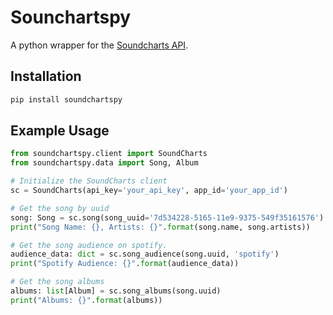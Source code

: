 # Sounchartspy

A python wrapper for the [Soundcharts API](https://doc.api.soundcharts.com/api/v2/doc).

## Installation

```bash
pip install soundchartspy
```

## Example Usage

```python
from soundchartspy.client import SoundCharts
from soundchartspy.data import Song, Album

# Initialize the SoundCharts client
sc = SoundCharts(api_key='your_api_key', app_id='your_app_id')

# Get the song by uuid
song: Song = sc.song(song_uuid='7d534228-5165-11e9-9375-549f35161576')
print("Song Name: {}, Artists: {}".format(song.name, song.artists))

# Get the song audience on spotify.
audience_data: dict = sc.song_audience(song.uuid, 'spotify')
print("Spotify Audience: {}".format(audience_data))

# Get the song albums
albums: list[Album] = sc.song_albums(song.uuid)
print("Albums: {}".format(albums))
```